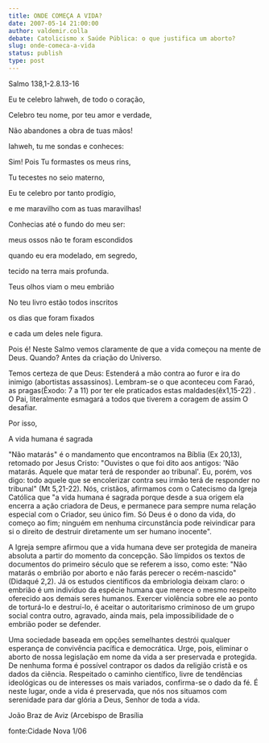 ```yaml
---
title: ONDE COMEÇA A VIDA?
date: 2007-05-14 21:00:00
author: valdemir.colla
debate: Catolicismo x Saúde Pública: o que justifica um aborto?
slug: onde-comeca-a-vida
status: publish 
type: post
---
```


Salmo 138,1-2.8.13-16  

Eu te celebro Iahweh, de todo o coração,  

Celebro teu nome, por teu amor e verdade,  

Não abandones a obra de tuas mãos!  

Iahweh, tu me sondas e conheces:  

  

Sim! Pois Tu formastes os meus rins,  

Tu tecestes no seio materno,  

Eu te celebro por tanto prodígio,  

e me maravilho com as tuas maravilhas!  

  

Conhecias até o fundo do meu ser:  

meus ossos não te foram escondidos  

quando eu era modelado, em segredo,   

tecido na terra mais profunda.  

  

Teus olhos viam o meu embrião  

No teu livro estão todos inscritos  

os dias que foram fixados  

e cada um deles nele figura.  

  

Pois é! Neste Salmo vemos claramente de que a vida começou na mente de Deus. Quando? Antes da criação do Universo.  

Temos certeza de que Deus: Estenderá a mão contra ao furor e ira do inimigo (abortistas assassinos). Lembram-se o que aconteceu com Faraó, as pragas(Êxodo: 7 a 11) por ter ele praticados estas maldades(êx1,15-22) . O Pai, literalmente esmagará a todos que tiverem a coragem de assim O desafiar.  

Por isso,  

 A vida humana é sagrada  

"Não matarás" é o mandamento que encontramos na Bíblia (Ex 20,13), retomado por Jesus Cristo: "Ouvistes o que foi dito aos antigos: 'Não matarás. Aquele que matar terá de responder ao tribunal'. Eu, porém, vos digo: todo aquele que se encolerizar contra seu irmão terá de responder no tribunal" (Mt 5,21-22). Nós, cristãos, afirmamos com o Catecismo da Igreja Católica que "a vida humana é sagrada porque desde a sua origem ela encerra a ação criadora de Deus, e permanece para sempre numa relação especial com o Criador, seu único fim. Só Deus é o dono da vida, do começo ao fim; ninguém em nenhuma circunstância pode reivindicar para si o direito de destruir diretamente um ser humano inocente".   

A Igreja sempre afirmou que a vida humana deve ser protegida de maneira absoluta a partir do momento da concepção. São límpidos os textos de documentos do primeiro século que se referem a isso, como este: "Não matarás o embrião por aborto e não farás perecer o recém-nascido" (Didaqué 2,2). Já os estudos científicos da embriologia deixam claro: o embrião é um indivíduo da espécie humana que merece o mesmo respeito oferecido aos demais seres humanos. Exercer violência sobre ele ao ponto de torturá-lo e destruí-lo, é aceitar o autoritarismo criminoso de um grupo social contra outro, agravado, ainda mais, pela impossibilidade de o embrião poder se defender.   

Uma sociedade baseada em opções semelhantes destrói qualquer esperança de convivência pacífica e democrática. Urge, pois, eliminar o aborto de nossa legislação em nome da vida a ser preservada e protegida. De nenhuma forma é possível contrapor os dados da religião cristã e os dados da ciência. Respeitado o caminho científico, livre de tendências ideológicas ou de interesses os mais variados, confirma-se o dado da fé. É neste lugar, onde a vida é preservada, que nós nos situamos com serenidade para dar glória a Deus, Senhor de toda a vida.  

João Braz de Aviz (Arcebispo de Brasília  

fonte:Cidade Nova 1/06
